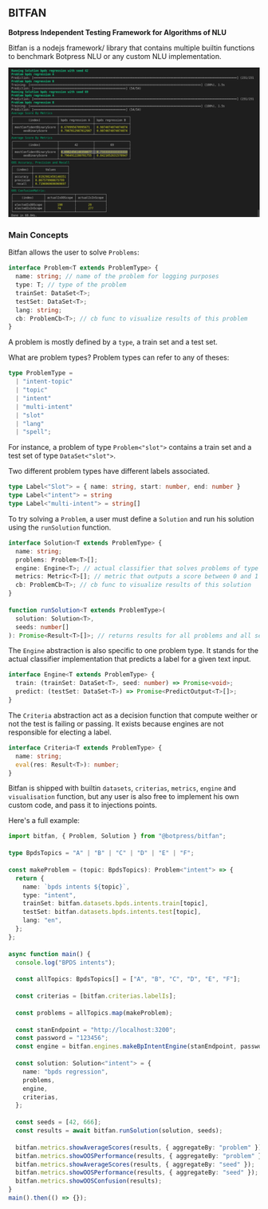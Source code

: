 ## BITFAN

**Botpress Independent Testing Framework for Algorithms of NLU**

Bitfan is a nodejs framework/ library that contains multiple builtin functions to benchmark Botpress NLU or any custom NLU implementation.

<img  src="./bitfan.png"/>

### Main Concepts

Bitfan allows the user to solve `Problems`:

```ts
interface Problem<T extends ProblemType> {
  name: string; // name of the problem for logging purposes
  type: T; // type of the problem
  trainSet: DataSet<T>;
  testSet: DataSet<T>;
  lang: string;
  cb: ProblemCb<T>; // cb func to visualize results of this problem
}
```

A problem is mostly defined by a `type`, a train set and a test set.

What are problem types? Problem types can refer to any of theses:

```ts
type ProblemType =
  | "intent-topic"
  | "topic"
  | "intent"
  | "multi-intent"
  | "slot"
  | "lang"
  | "spell";
```

For instance, a problem of type `Problem<"slot">` contains a train set and a test set of type `DataSet<"slot">`.

Two different problem types have different labels associated.

```ts
type Label<"Slot"> = { name: string, start: number, end: number }
type Label<"intent"> = string
type Label<"multi-intent"> = string[]
```

To try solving a `Problem`, a user must define a `Solution` and run his solution using the `runSolution` function.

```ts
interface Solution<T extends ProblemType> {
  name: string;
  problems: Problem<T>[];
  engine: Engine<T>; // actual classifier that solves problems of type T
  metrics: Metric<T>[]; // metric that outputs a score between 0 and 1 for a given test (row)
  cb: ProblemCb<T>; // cb func to visualize results of this solution
}

function runSolution<T extends ProblemType>(
  solution: Solution<T>,
  seeds: number[]
): Promise<Result<T>[]>; // returns results for all problems and all seeds
```

The `Engine` abstraction is also specific to one problem type. It stands for the actual classifier implementation that predicts a label for a given text input.

```ts
interface Engine<T extends ProblemType> {
  train: (trainSet: DataSet<T>, seed: number) => Promise<void>;
  predict: (testSet: DataSet<T>) => Promise<PredictOutput<T>[]>;
}
```

The `Criteria` abstraction act as a decision function that compute weither or not the test is failing or passing. It exists because engines are not responsible for electing a label.

```ts
interface Criteria<T extends ProblemType> {
  name: string;
  eval(res: Result<T>): number;
}
```

Bitfan is shipped with builtin `datasets`, `criterias`, `metrics`, `engine` and `visualisation` function, but any user is also free to implement his own custom code, and pass it to injections points.

Here's a full example:

```ts
import bitfan, { Problem, Solution } from "@botpress/bitfan";

type BpdsTopics = "A" | "B" | "C" | "D" | "E" | "F";

const makeProblem = (topic: BpdsTopics): Problem<"intent"> => {
  return {
    name: `bpds intents ${topic}`,
    type: "intent",
    trainSet: bitfan.datasets.bpds.intents.train[topic],
    testSet: bitfan.datasets.bpds.intents.test[topic],
    lang: "en",
  };
};

async function main() {
  console.log("BPDS intents");

  const allTopics: BpdsTopics[] = ["A", "B", "C", "D", "E", "F"];

  const criterias = [bitfan.criterias.labelIs];

  const problems = allTopics.map(makeProblem);

  const stanEndpoint = "http://localhost:3200";
  const password = "123456";
  const engine = bitfan.engines.makeBpIntentEngine(stanEndpoint, password);

  const solution: Solution<"intent"> = {
    name: "bpds regression",
    problems,
    engine,
    criterias,
  };

  const seeds = [42, 666];
  const results = await bitfan.runSolution(solution, seeds);

  bitfan.metrics.showAverageScores(results, { aggregateBy: "problem" });
  bitfan.metrics.showOOSPerformance(results, { aggregateBy: "problem" });
  bitfan.metrics.showAverageScores(results, { aggregateBy: "seed" });
  bitfan.metrics.showOOSPerformance(results, { aggregateBy: "seed" });
  bitfan.metrics.showOOSConfusion(results);
}
main().then(() => {});
```
